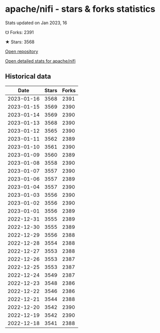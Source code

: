 # apache/nifi - stars & forks statistics

Stats updated on Jan 2023, 16

☋ Forks: 2391

★ Stars: 3568

[Open repository](https://github.com/apache/nifi)

[Open detailed stats for apache/nifi](https://reviewgithub.com/rep/apache/nifi)

## Historical data
| Date | Stars | Forks |
|------|-------|-------|
| 2023-01-16 | 3568 | 2391 | 
| 2023-01-15 | 3569 | 2390 | 
| 2023-01-14 | 3569 | 2390 | 
| 2023-01-13 | 3568 | 2390 | 
| 2023-01-12 | 3565 | 2390 | 
| 2023-01-11 | 3562 | 2389 | 
| 2023-01-10 | 3561 | 2390 | 
| 2023-01-09 | 3560 | 2389 | 
| 2023-01-08 | 3558 | 2390 | 
| 2023-01-07 | 3557 | 2390 | 
| 2023-01-06 | 3557 | 2389 | 
| 2023-01-04 | 3557 | 2390 | 
| 2023-01-03 | 3556 | 2390 | 
| 2023-01-02 | 3556 | 2390 | 
| 2023-01-01 | 3556 | 2389 | 
| 2022-12-31 | 3555 | 2389 | 
| 2022-12-30 | 3555 | 2389 | 
| 2022-12-29 | 3556 | 2388 | 
| 2022-12-28 | 3554 | 2388 | 
| 2022-12-27 | 3553 | 2388 | 
| 2022-12-26 | 3553 | 2387 | 
| 2022-12-25 | 3553 | 2387 | 
| 2022-12-24 | 3549 | 2387 | 
| 2022-12-23 | 3548 | 2386 | 
| 2022-12-22 | 3546 | 2386 | 
| 2022-12-21 | 3544 | 2388 | 
| 2022-12-20 | 3542 | 2390 | 
| 2022-12-19 | 3542 | 2390 | 
| 2022-12-18 | 3541 | 2388 | 

